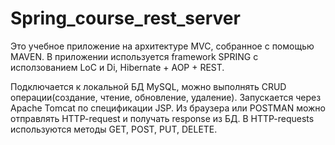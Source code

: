 # Spring_course_rest_server

Это учебное приложение на архитектуре MVC, собранное с помощью MAVEN. В приложении используется framework SPRING с исползованием LoС и Di, Hibernate + AOP + REST.

Подключается к локальной БД MySQL, можно выполнять CRUD операции(создание, чтение, обновление, удаление). Запускается через Apache Tomcat по спецификации JSP.
Из браузера или POSTMAN можно отправлять HTTP-request и получать response из БД.
В HTTP-requests используются методы GET, POST, PUT, DELETE.
